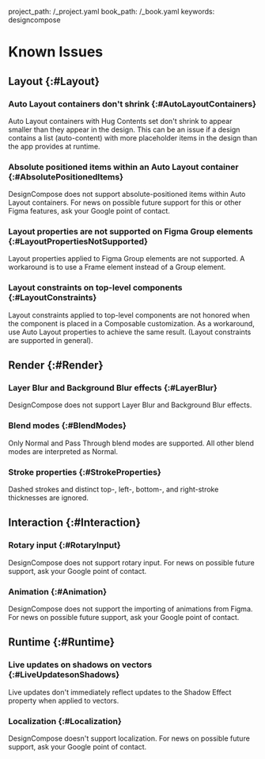 project_path: /_project.yaml
book_path: /_book.yaml
keywords: designcompose

# Known Issues

## Layout {:#Layout}

### Auto Layout containers don't shrink {:#AutoLayoutContainers}

Auto Layout containers with Hug Contents set don't shrink to appear smaller
than they appear in the design. This can be an issue if a design contains a list
(auto-content) with more placeholder items in the design than the app provides
at runtime.

### Absolute positioned items within an Auto Layout container {:#AbsolutePositionedItems}

DesignCompose does not support absolute-positioned items within Auto
Layout containers. For news on possible future support for this or other Figma
features, ask your Google point of contact.

### Layout properties are not supported on Figma Group elements {:#LayoutPropertiesNotSupported}

Layout properties applied to Figma Group elements are not supported. A
workaround is to use a Frame element instead of a Group element.

### Layout constraints on top-level components {:#LayoutConstraints}

Layout constraints applied to top-level components are not honored when the
component is placed in a Composable customization. As a workaround, use Auto
Layout properties to achieve the same result. (Layout constraints are supported
in general).

## Render {:#Render}

### Layer Blur and Background Blur effects {:#LayerBlur}

DesignCompose does not support Layer Blur and Background Blur effects.

### Blend modes {:#BlendModes}

Only Normal and Pass Through blend modes are supported. All other blend modes
are interpreted as Normal.

### Stroke properties {:#StrokeProperties}

Dashed strokes and distinct top-, left-, bottom-, and right-stroke thicknesses
are ignored.

## Interaction {:#Interaction}

### Rotary input {:#RotaryInput}

DesignCompose does not support rotary input. For news on possible future
support, ask your Google point of contact.

### Animation {:#Animation}

DesignCompose does not support the importing of animations from Figma. For news
on possible future support, ask your Google point of contact.

## Runtime {:#Runtime}

### Live updates on shadows on vectors {:#LiveUpdatesonShadows}

Live updates don't immediately reflect updates to the Shadow Effect property
when applied to vectors.

### Localization {:#Localization}

DesignCompose doesn't support localization. For news on possible future support,
ask your Google point of contact.
